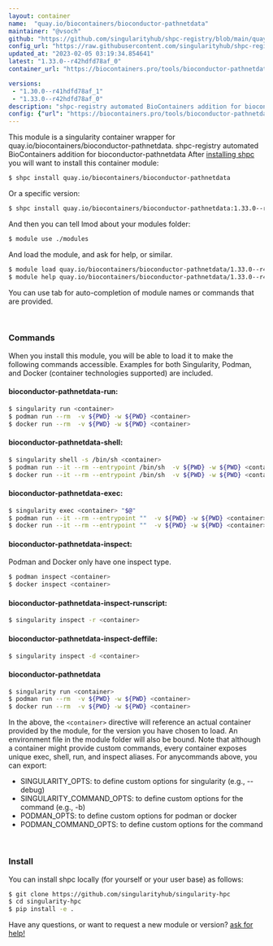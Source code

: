 ```yaml
---
layout: container
name:  "quay.io/biocontainers/bioconductor-pathnetdata"
maintainer: "@vsoch"
github: "https://github.com/singularityhub/shpc-registry/blob/main/quay.io/biocontainers/bioconductor-pathnetdata/container.yaml"
config_url: "https://raw.githubusercontent.com/singularityhub/shpc-registry/main/quay.io/biocontainers/bioconductor-pathnetdata/container.yaml"
updated_at: "2023-02-05 03:19:34.854641"
latest: "1.33.0--r42hdfd78af_0"
container_url: "https://biocontainers.pro/tools/bioconductor-pathnetdata"

versions:
 - "1.30.0--r41hdfd78af_1"
 - "1.33.0--r42hdfd78af_0"
description: "shpc-registry automated BioContainers addition for bioconductor-pathnetdata"
config: {"url": "https://biocontainers.pro/tools/bioconductor-pathnetdata", "maintainer": "@vsoch", "description": "shpc-registry automated BioContainers addition for bioconductor-pathnetdata", "latest": {"1.33.0--r42hdfd78af_0": "sha256:00a82b3f54568fe7f7245e15b6d78bbc0c4e78a71d140d55fb34b0321d686a84"}, "tags": {"1.30.0--r41hdfd78af_1": "sha256:6a6fa6e4e73a3e6fd8a7b0b85f92d4ef3d3fc08d6b82caf4d17358f22d655698", "1.33.0--r42hdfd78af_0": "sha256:00a82b3f54568fe7f7245e15b6d78bbc0c4e78a71d140d55fb34b0321d686a84"}, "docker": "quay.io/biocontainers/bioconductor-pathnetdata"}
---
```


This module is a singularity container wrapper for quay.io/biocontainers/bioconductor-pathnetdata.
shpc-registry automated BioContainers addition for bioconductor-pathnetdata
After [installing shpc](#install) you will want to install this container module:


```bash
$ shpc install quay.io/biocontainers/bioconductor-pathnetdata
```

Or a specific version:

```bash
$ shpc install quay.io/biocontainers/bioconductor-pathnetdata:1.33.0--r42hdfd78af_0
```

And then you can tell lmod about your modules folder:

```bash
$ module use ./modules
```

And load the module, and ask for help, or similar.

```bash
$ module load quay.io/biocontainers/bioconductor-pathnetdata/1.33.0--r42hdfd78af_0
$ module help quay.io/biocontainers/bioconductor-pathnetdata/1.33.0--r42hdfd78af_0
```

You can use tab for auto-completion of module names or commands that are provided.

<br>

### Commands

When you install this module, you will be able to load it to make the following commands accessible.
Examples for both Singularity, Podman, and Docker (container technologies supported) are included.

#### bioconductor-pathnetdata-run:

```bash
$ singularity run <container>
$ podman run --rm  -v ${PWD} -w ${PWD} <container>
$ docker run --rm  -v ${PWD} -w ${PWD} <container>
```

#### bioconductor-pathnetdata-shell:

```bash
$ singularity shell -s /bin/sh <container>
$ podman run --it --rm --entrypoint /bin/sh  -v ${PWD} -w ${PWD} <container>
$ docker run --it --rm --entrypoint /bin/sh  -v ${PWD} -w ${PWD} <container>
```

#### bioconductor-pathnetdata-exec:

```bash
$ singularity exec <container> "$@"
$ podman run --it --rm --entrypoint ""  -v ${PWD} -w ${PWD} <container> "$@"
$ docker run --it --rm --entrypoint ""  -v ${PWD} -w ${PWD} <container> "$@"
```

#### bioconductor-pathnetdata-inspect:

Podman and Docker only have one inspect type.

```bash
$ podman inspect <container>
$ docker inspect <container>
```

#### bioconductor-pathnetdata-inspect-runscript:

```bash
$ singularity inspect -r <container>
```

#### bioconductor-pathnetdata-inspect-deffile:

```bash
$ singularity inspect -d <container>
```



#### bioconductor-pathnetdata

```bash
$ singularity run <container>
$ podman run --rm  -v ${PWD} -w ${PWD} <container>
$ docker run --rm  -v ${PWD} -w ${PWD} <container>
```


In the above, the `<container>` directive will reference an actual container provided
by the module, for the version you have chosen to load. An environment file in the
module folder will also be bound. Note that although a container
might provide custom commands, every container exposes unique exec, shell, run, and
inspect aliases. For anycommands above, you can export:

 - SINGULARITY_OPTS: to define custom options for singularity (e.g., --debug)
 - SINGULARITY_COMMAND_OPTS: to define custom options for the command (e.g., -b)
 - PODMAN_OPTS: to define custom options for podman or docker
 - PODMAN_COMMAND_OPTS: to define custom options for the command

<br>

### Install

You can install shpc locally (for yourself or your user base) as follows:

```bash
$ git clone https://github.com/singularityhub/singularity-hpc
$ cd singularity-hpc
$ pip install -e .
```

Have any questions, or want to request a new module or version? [ask for help!](https://github.com/singularityhub/singularity-hpc/issues)